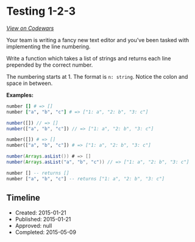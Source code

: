 # Testing 1-2-3
[*View on Codewars*](https://www.codewars.com/kata/testing-1-2-3)

Your team is writing a fancy new text editor and you've been tasked with implementing the line numbering.

Write a function which takes a list of strings and returns each line prepended by the correct number.

The numbering starts at 1. The format is `n: string`. Notice the colon and space in between.

**Examples:**

```ruby
number [] # => []
number ["a", "b", "c"] # => ["1: a", "2: b", "3: c"]
```

```javascript
number([]) // => []
number(["a", "b", "c"]) // => ["1: a", "2: b", "3: c"]
```

```python
number([]) # => []
number(["a", "b", "c"]) # => ["1: a", "2: b", "3: c"]
```

```java
number(Arrays.asList()) # => []
number(Arrays.asList("a", "b", "c")) // => ["1: a", "2: b", "3: c"]
```

```haskell
number [] -- returns []
number ["a", "b", "c"] -- returns ["1: a", "2: b", "3: c"]
```


## Timeline
- Created: 2015-01-21
- Published: 2015-01-21
- Approved: null
- Completed: 2015-05-09